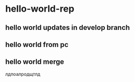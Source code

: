 # hello-world-rep

## hello world updates in develop branch

## hello world from pc

## hello world merge

лдпоалродщтлд
